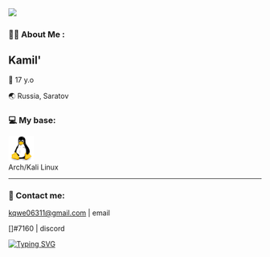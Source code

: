 <div id="header" align="left">
  <img src="https://media.giphy.com/media/zOvBKUUEERdNm/giphy.gif" width="360"/>
</div>


### :woman_technologist: About Me :
## Kamil'

:brain: 17 y.o

:earth_asia: Russia, Saratov




### :computer: My base:
<div>
  <img src="https://github.com/devicons/devicon/blob/master/icons/linux/linux-original.svg"title="VS Code" alt="HIGH" width="50" height="50"/>&nbsp;
</div>
Arch/Kali Linux
    
__________________________________________


### :open_book: Contact me:

 kqwe06311@gmail.com | email
 
 []#7160 | discord
 























[![Typing SVG](https://readme-typing-svg.demolab.com?font=Fira+Code&size=22&pause=1000&color=7807F7&background=FFFFFF00&width=435&lines=+Genius+%3D+True)](https://git.io/typing-svg)
